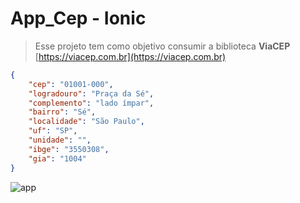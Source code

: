 # App_Cep - Ionic

> Esse projeto tem como objetivo consumir a biblioteca __ViaCEP__ [https://viacep.com.br](https://viacep.com.br)

```json
{
    "cep": "01001-000",
    "logradouro": "Praça da Sé",
    "complemento": "lado ímpar",
    "bairro": "Sé",
    "localidade": "São Paulo",
    "uf": "SP",
    "unidade": "",
    "ibge": "3550308",
    "gia": "1004"
}
```

![app](https://user-images.githubusercontent.com/50079578/79275826-47de8a80-7e7d-11ea-81c9-324b9cbadde0.png)